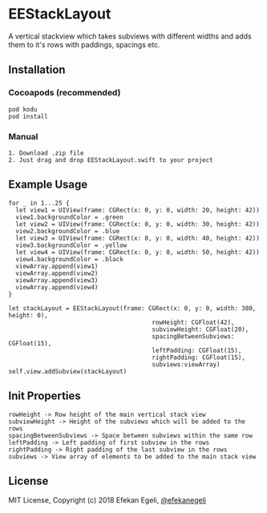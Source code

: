 # EEStackLayout

A vertical stackview which takes subviews with different widths and adds them to it's rows with paddings, spacings etc.


## Installation

### Cocoapods (recommended)

```
pod kodu
pod install
```

### Manual

```
1. Download .zip file
2. Just drag and drop EEStackLayout.swift to your project
```

## Example Usage

```
for _ in 1...25 {
  let view1 = UIView(frame: CGRect(x: 0, y: 0, width: 20, height: 42))
  view1.backgroundColor = .green
  let view2 = UIView(frame: CGRect(x: 0, y: 0, width: 30, height: 42))
  view2.backgroundColor = .blue
  let view3 = UIView(frame: CGRect(x: 0, y: 0, width: 40, height: 42))
  view3.backgroundColor = .yellow
  let view4 = UIView(frame: CGRect(x: 0, y: 0, width: 50, height: 42))
  view4.backgroundColor = .black
  viewArray.append(view1)
  viewArray.append(view2)
  viewArray.append(view3)
  viewArray.append(view4)
}

let stackLayout = EEStackLayout(frame: CGRect(x: 0, y: 0, width: 380, height: 0),
                                        rowHeight: CGFloat(42),
                                        subviewHeight: CGFloat(20),
                                        spacingBetweenSubviews: CGFloat(15),
                                        leftPadding: CGFloat(15),
                                        rightPadding: CGFloat(15),
                                        subviews:viewArray)
self.view.addSubview(stackLayout)
```

## Init Properties
```
rowHeight -> Row height of the main vertical stack view
subviewHeight -> Height of the subviews which will be added to the rows
spacingBetweenSubviews -> Space between subviews within the same row
leftPadding -> Left padding of first subview in the rows
rightPadding -> Right padding of the last subview in the rows
subviews -> View array of elements to be added to the main stack view
```

## License

MIT License, Copyright (c) 2018 Efekan Egeli, [@efekanegeli](https://twitter.com/efekanegeli)
